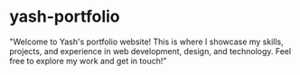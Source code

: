 # yash-portfolio
"Welcome to Yash's portfolio website! This is where I showcase my skills, projects, and experience in web development, design, and technology. Feel free to explore my work and get in touch!"
